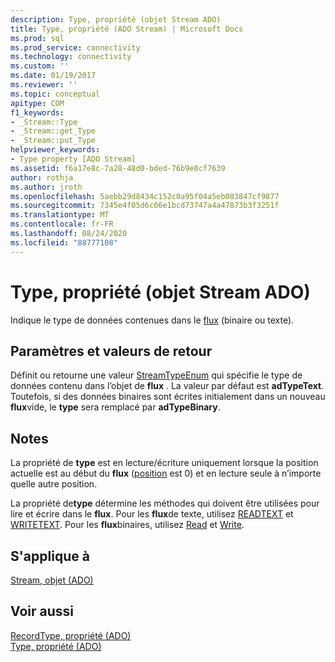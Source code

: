 ```yaml
---
description: Type, propriété (objet Stream ADO)
title: Type, propriété (ADO Stream) | Microsoft Docs
ms.prod: sql
ms.prod_service: connectivity
ms.technology: connectivity
ms.custom: ''
ms.date: 01/19/2017
ms.reviewer: ''
ms.topic: conceptual
apitype: COM
f1_keywords:
- _Stream::Type
- _Stream::get_Type
- _Stream::put_Type
helpviewer_keywords:
- Type property [ADO Stream]
ms.assetid: f6a17e8c-7a28-48d0-bded-76b9e0cf7639
author: rothja
ms.author: jroth
ms.openlocfilehash: 5aebb29d8434c152c0a95f04a5eb083847cf9877
ms.sourcegitcommit: 7345e4f05d6c06e1bcd73747a4a47873b3f3251f
ms.translationtype: MT
ms.contentlocale: fr-FR
ms.lasthandoff: 08/24/2020
ms.locfileid: "88777108"
---
```

# <a name="type-property-ado-stream"></a>Type, propriété (objet Stream ADO)
Indique le type de données contenues dans le [flux](./stream-object-ado.md) (binaire ou texte).  
  
## <a name="settings-and-return-values"></a>Paramètres et valeurs de retour  
 Définit ou retourne une valeur [StreamTypeEnum](./streamtypeenum.md) qui spécifie le type de données contenu dans l’objet de **flux** . La valeur par défaut est **adTypeText**. Toutefois, si des données binaires sont écrites initialement dans un nouveau **flux**vide, le **type** sera remplacé par **adTypeBinary**.  
  
## <a name="remarks"></a>Notes  
 La propriété de **type** est en lecture/écriture uniquement lorsque la position actuelle est au début du **flux** ([position](./position-property-ado.md) est 0) et en lecture seule à n’importe quelle autre position.  
  
 La propriété de**type** détermine les méthodes qui doivent être utilisées pour lire et écrire dans le **flux**. Pour les **flux**de texte, utilisez [READTEXT](./readtext-method.md) et [WRITETEXT](./writetext-method.md). Pour les **flux**binaires, utilisez [Read](./read-method.md) et [Write](./write-method.md).  
  
## <a name="applies-to"></a>S'applique à  
 [Stream, objet (ADO)](./stream-object-ado.md)  
  
## <a name="see-also"></a>Voir aussi  
 [RecordType, propriété (ADO)](./recordtype-property-ado.md)   
 [Type, propriété (ADO)](./type-property-ado.md)